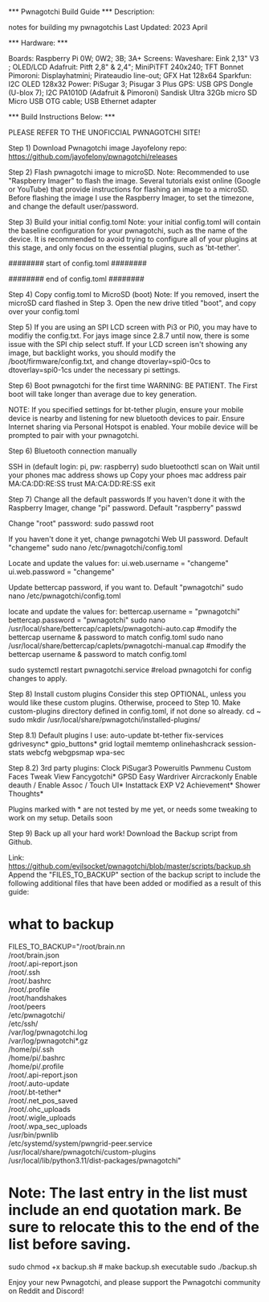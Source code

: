 *** Pwnagotchi Build Guide *** Description:

notes for building my pwnagotchis
Last Updated: 2023 April

*** Hardware: ***

Boards: Raspberry Pi 0W; 0W2; 3B; 3A+
Screens:
Waveshare: Eink 2,13" V3 <D34d>; OLED/LCD
Adafruit: Pitft 2,8" & 2,4"; MiniPiTFT 240x240; TFT Bonnet
Pimoroni: Displayhatmini; Pirateaudio line-out; GFX Hat 128x64
Sparkfun: I2C OLED 128x32
Power: PiSugar 3; Pisugar 3 Plus
GPS: USB GPS Dongle (U-blox 7); I2C PA1010D (Adafruit & Pimoroni)
Sandisk Ultra 32Gb micro SD
Micro USB OTG cable; USB Ethernet adapter

*** Build Instructions Below: ***

PLEASE REFER TO THE UNOFICCIAL PWNAGOTCHI SITE!

Step 1) Download Pwnagotchi image
Jayofelony repo: https://github.com/jayofelony/pwnagotchi/releases

Step 2) Flash pwnagotchi image to microSD. Note: Recommended to use "Raspberry Imager" to flash the image. 
Several tutorials exist online (Google or YouTube) that provide instructions for flashing an image to a microSD.
Before flashing the image I use the Raspberry Imager, to set the timezone, and change the default user/password.

Step 3) Build your initial config.toml 
Note: your initial config.toml will contain the baseline configuration for your pwnagotchi, such as the name of the device. It is recommended to avoid trying to configure all of your plugins at this stage, and only focus on the essential plugins, such as 'bt-tether'.

######## start of config.toml ######## 

########  end of config.toml  ########

Step 4) Copy config.toml to MicroSD (boot) 
Note: If you removed, insert the microSD card flashed in Step 3. 
Open the new drive titled "boot", and copy over your config.toml

Step 5) If you are using an SPI LCD screen with Pi3 or Pi0, you may have to modifiy the config.txt.
For jays image since 2.8.7 until now, there is some issue with the SPI chip select stuff.
If your LCD screen isn't showing any image, but backlight works, you should modify the /boot/firmware/config.txt, and change dtoverlay=spi0-0cs to dtoverlay=spi0-1cs under the necessary pi settings.

Step 6) Boot pwnagotchi for the first time WARNING: BE PATIENT. 
The First boot will take longer than average due to key generation.

NOTE: If you specified settings for bt-tether plugin, ensure your mobile device is nearby and listening for new bluetooth devices to pair. Ensure Internet sharing via Personal Hotspot is enabled. Your mobile device will be prompted to pair with your pwnagotchi.

Step 6) Bluetooth connection manually

SSH in (default login: pi, pw: raspberry)
sudo bluetoothctl
scan on
Wait until your phones mac address shows up
Copy your phoes mac address
pair MA:CA:DD:RE:SS
trust MA:CA:DD:RE:SS
exit

Step 7) Change all the default passwords
If you haven't done it with the Raspberry Imager, change "pi" password. Default "raspberry"
passwd

Change "root" password:
sudo passwd root

If you haven't done it yet, change pwnagotchi Web UI password. Default "changeme"
sudo nano /etc/pwnagotchi/config.toml

Locate and update the values for:
ui.web.username = "changeme"
ui.web.password = "changeme"

Update bettercap password, if you want to. Default "pwnagotchi"
sudo nano /etc/pwnagotchi/config.toml

locate and update the values for:
bettercap.username = "pwnagotchi"
bettercap.password = "pwnagotchi"
sudo nano /usr/local/share/bettercap/caplets/pwnagotchi-auto.cap #modify the bettercap username & password to match config.toml sudo nano /usr/local/share/bettercap/caplets/pwnagotchi-manual.cap #modify the bettercap username & password to match config.toml

sudo systemctl restart pwnagotchi.service #reload pwnagotchi for config changes to apply.

Step 8) Install custom plugins 
Consider this step OPTIONAL, unless you would like these custom plugins. Otherwise, proceed to Step 10. 
Make custom-plugins directory defined in config.toml, if not done so already.
cd ~ sudo mkdir /usr/local/share/pwnagotchi/installed-plugins/ 

Step 8.1) Default plugins I use: 
auto-update
bt-tether
fix-services
gdrivesync*
gpio_buttons*
grid
logtail
memtemp
onlinehashcrack
session-stats
webcfg
webgpsmap
wpa-sec

Step 8.2) 3rd party plugins:
Clock
PiSugar3
Poweruitls
Pwnmenu
Custom Faces
Tweak View
Fancygotchi*
GPSD Easy
Wardriver
Aircrackonly
Enable deauth / Enable Assoc / Touch UI*
Instattack
EXP V2
Achievement*
Shower Thoughts*

Plugins marked with * are not tested by me yet, or needs some tweaking to work on my setup.
Details soon


Step 9) Back up all your hard work! Download the Backup script from Github.

Link: https://github.com/evilsocket/pwnagotchi/blob/master/scripts/backup.sh
Append the "FILES_TO_BACKUP" section of the backup script to include the following additional files that have been added or modified as a result of this guide:

# what to backup
FILES_TO_BACKUP="/root/brain.nn \
  /root/brain.json \
  /root/.api-report.json \
  /root/.ssh \
  /root/.bashrc \
  /root/.profile \
  /root/handshakes \
  /root/peers \
  /etc/pwnagotchi/ \
  /etc/ssh/ \
  /var/log/pwnagotchi.log \
  /var/log/pwnagotchi*.gz \
  /home/pi/.ssh \
  /home/pi/.bashrc \
  /home/pi/.profile \
  /root/.api-report.json \
  /root/.auto-update \
  /root/.bt-tether* \
  /root/.net_pos_saved \
  /root/.ohc_uploads \
  /root/.wigle_uploads \
  /root/.wpa_sec_uploads \
  /usr/bin/pwnlib \
  /etc/systemd/system/pwngrid-peer.service \
  /usr/local/share/pwnagotchi/custom-plugins \
  /usr/local/lib/python3.11/dist-packages/pwnagotchi"

 # Note: The last entry in the list must include an end quotation mark. Be sure to relocate this to the end of the list before saving.
sudo chmod +x backup.sh # make backup.sh executable sudo ./backup.sh

Enjoy your new Pwnagotchi, and please support the Pwnagotchi community on Reddit and Discord!
